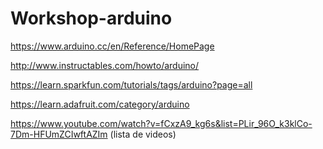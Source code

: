 # Workshop-arduino
https://www.arduino.cc/en/Reference/HomePage

http://www.instructables.com/howto/arduino/

https://learn.sparkfun.com/tutorials/tags/arduino?page=all

https://learn.adafruit.com/category/arduino

https://www.youtube.com/watch?v=fCxzA9_kg6s&list=PLir_96O_k3klCo-7Dm-HFUmZCIwftAZIm (lista de videos)
